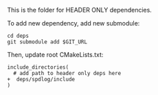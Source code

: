 This is the folder for HEADER ONLY dependencies.

To add new dependency, add new submodule:
```
cd deps
git submodule add $GIT_URL
```

Then, update root CMakeLists.txt:
```
include_directories(
  # add path to header only deps here
+  deps/spdlog/include
)
```
